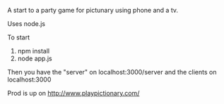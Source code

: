 A start to a party game for pictunary using phone and a tv. 

Uses node.js

To start 
1. npm install
2. node app.js

Then you have the "server" on localhost:3000/server and the clients on localhost:3000

Prod is up on http://www.playpictionary.com/